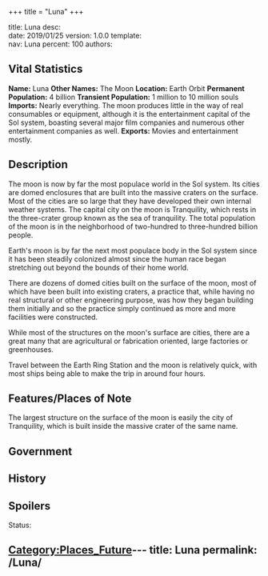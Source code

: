 +++
title = "Luna"
+++

title:		Luna
desc:		
date:		2019/01/25
version:	1.0.0
template:	
nav:		Luna
percent:	100
authors:	
## Vital Statistics

**Name:** Luna
**Other Names:** The Moon
**Location:** Earth Orbit
**Permanent Population:** 4 billion
**Transient Population:** 1 million to 10 million souls
**Imports:** Nearly everything. The moon produces little in the way of
real consumables or equipment, although it is the entertainment capital
of the Sol system, boasting several major film companies and numerous
other entertainment companies as well.
**Exports:** Movies and entertainment mostly.

## Description

The moon is now by far the most populace world in the Sol system. Its
cities are domed enclosures that are built into the massive craters on
the surface. Most of the cities are so large that they have developed
their own internal weather systems. The capital city on the moon is
Tranquility, which rests in the three-crater group known as the sea of
tranquility. The total population of the moon is in the neighborhood of
two-hundred to three-hundred billion people.

Earth's moon is by far the next most populace body in the Sol system
since it has been steadily colonized almost since the human race began
stretching out beyond the bounds of their home world.

There are dozens of domed cities built on the surface of the moon, most
of which have been built into existing craters, a practice that, while
having no real structural or other engineering purpose, was how they
began building them initially and so the practice simply continued as
more and more facilities were constructed.

While most of the structures on the moon's surface are cities, there are
a great many that are agricultural or fabrication oriented, large
factories or greenhouses.

Travel between the Earth Ring Station and the moon is relatively quick,
with most ships being able to make the trip in around four hours.

## Features/Places of Note

The largest structure on the surface of the moon is easily the city of
Tranquility, which is built inside the massive crater of the same name.

## Government

## History

## Spoilers

<spoiler text="Spoilers">Status: </spoiler>

[Category:Places_Future](Category:Places_Future "wikilink")---
title: Luna
permalink: /Luna/
---

